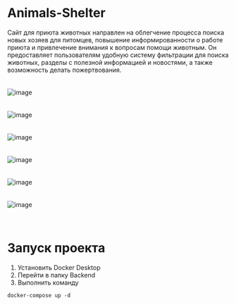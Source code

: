# Animals-Shelter
Cайт для приюта животных направлен на  облегчение процесса поиска новых хозяев для питомцев, повышение информированности о работе приюта и привлечение внимания к вопросам помощи животным. Он предоставляет пользователям удобную систему фильтрации для поиска животных, разделы с полезной информацией и новостями, а также возможность делать пожертвования.
<br/>
<br/>
<br/>
![image](https://github.com/user-attachments/assets/922c4e46-bd7e-41be-9657-74ac99722d62)
<br/>
<br/>
<br/>
![image](https://github.com/user-attachments/assets/174d0f35-eb15-43ad-a957-a25c457b03ab)
<br/>
<br/>
<br/>
![image](https://github.com/user-attachments/assets/9b458c55-5ed5-4ce4-9cf7-d98dd401c0e2)
<br/>
<br/>
<br/>
![image](https://github.com/user-attachments/assets/9bf13754-eb45-411f-b3e6-2b9e3c9cbdbd)
<br/>
<br/>
<br/>
![image](https://github.com/user-attachments/assets/1a2ae777-5ab5-4140-bb26-8412504e2aa3)
<br/>
<br/>
<br/>
![image](https://github.com/user-attachments/assets/9310ea60-116d-45be-83c8-8983721a7864)
<br/>
<br/>
<br/>
# Запуск проекта
1. Установить Docker Desktop
2. Перейти в папку Backend
3. Выполнить команду
```
docker-compose up -d
```
